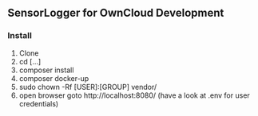 ## SensorLogger for OwnCloud Development

### Install
1. Clone
2. cd [...]
3. composer install
4. composer docker-up
5. sudo chown -Rf [USER]:[GROUP] vendor/
6. open browser goto http://localhost:8080/ (have a look at .env for user credentials)
